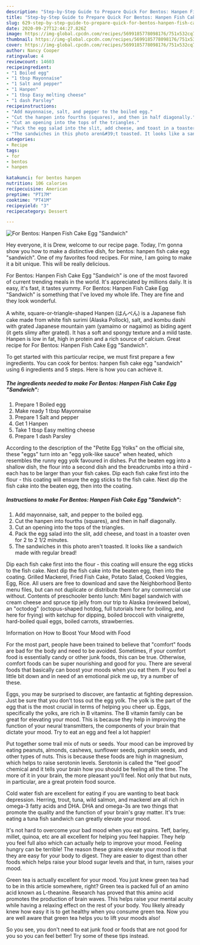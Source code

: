 ```yaml
---
description: "Step-by-Step Guide to Prepare Quick For Bentos: Hanpen Fish Cake Egg &amp;#34;Sandwich&amp;#34;"
title: "Step-by-Step Guide to Prepare Quick For Bentos: Hanpen Fish Cake Egg &amp;#34;Sandwich&amp;#34;"
slug: 629-step-by-step-guide-to-prepare-quick-for-bentos-hanpen-fish-cake-egg-and-34-sandwich-and-34
date: 2020-09-27T12:44:27.826Z
image: https://img-global.cpcdn.com/recipes/5699185778098176/751x532cq70/for-bentos-hanpen-fish-cake-egg-sandwich-recipe-main-photo.jpg
thumbnail: https://img-global.cpcdn.com/recipes/5699185778098176/751x532cq70/for-bentos-hanpen-fish-cake-egg-sandwich-recipe-main-photo.jpg
cover: https://img-global.cpcdn.com/recipes/5699185778098176/751x532cq70/for-bentos-hanpen-fish-cake-egg-sandwich-recipe-main-photo.jpg
author: Nancy Cooper
ratingvalue: 4
reviewcount: 14603
recipeingredient:
- "1 Boiled egg"
- "1 tbsp Mayonnaise"
- "1 Salt and pepper"
- "1 Hanpen"
- "1 tbsp Easy melting cheese"
- "1 dash Parsley"
recipeinstructions:
- "Add mayonnaise, salt, and pepper to the boiled egg."
- "Cut the hanpen into fourths (squares), and then in half diagonally."
- "Cut an opening into the tops of the triangles."
- "Pack the egg salad into the slit, add cheese, and toast in a toaster oven for 2 to 2 1/2 minutes."
- "The sandwiches in this photo aren&#39;t toasted. It looks like a sandwich made with regular bread!"
categories:
- Recipe
tags:
- for
- bentos
- hanpen

katakunci: for bentos hanpen 
nutrition: 106 calories
recipecuisine: American
preptime: "PT17M"
cooktime: "PT41M"
recipeyield: "3"
recipecategory: Dessert

---
```



![For Bentos: Hanpen Fish Cake Egg &#34;Sandwich&#34;](https://img-global.cpcdn.com/recipes/5699185778098176/751x532cq70/for-bentos-hanpen-fish-cake-egg-sandwich-recipe-main-photo.jpg)

Hey everyone, it is Drew, welcome to our recipe page. Today, I'm gonna show you how to make a distinctive dish, for bentos: hanpen fish cake egg &#34;sandwich&#34;. One of my favorites food recipes. For mine, I am going to make it a bit unique. This will be really delicious.

For Bentos: Hanpen Fish Cake Egg &#34;Sandwich&#34; is one of the most favored of current trending meals in the world. It's appreciated by millions daily. It is easy, it's fast, it tastes yummy. For Bentos: Hanpen Fish Cake Egg &#34;Sandwich&#34; is something that I've loved my whole life. They are fine and they look wonderful.

A white, square-or-triangle-shaped Hanpen (はんぺん) is a Japanese fish cake made from white fish surimi (Alaska Pollock), salt, and kombu dashi with grated Japanese mountain yam (yamaimo or nagaimo) as biding agent (it gets slimy after grated). It has a soft and spongy texture and a mild taste. Hanpen is low in fat, high in protein and a rich source of calcium. Great recipe for For Bentos: Hanpen Fish Cake Egg &#34;Sandwich&#34;.


To get started with this particular recipe, we must first prepare a few ingredients. You can cook for bentos: hanpen fish cake egg &#34;sandwich&#34; using 6 ingredients and 5 steps. Here is how you can achieve it.

<!--inarticleads1-->

##### The ingredients needed to make For Bentos: Hanpen Fish Cake Egg &#34;Sandwich&#34;:

1. Prepare 1 Boiled egg
1. Make ready 1 tbsp Mayonnaise
1. Prepare 1 Salt and pepper
1. Get 1 Hanpen
1. Take 1 tbsp Easy melting cheese
1. Prepare 1 dash Parsley


According to the description of the &#34;Petite Egg Yolks&#34; on the official site, these &#34;eggs&#34; turn into an &#34;egg yolk-like sauce&#34; when heated, which resembles the runny egg yolk favoured in dishes. Put the beaten egg into a shallow dish, the flour into a second dish and the breadcrumbs into a third - each has to be larger than your fish cakes. Dip each fish cake first into the flour - this coating will ensure the egg sticks to the fish cake. Next dip the fish cake into the beaten egg, then into the coating. 

<!--inarticleads2-->

##### Instructions to make For Bentos: Hanpen Fish Cake Egg &#34;Sandwich&#34;:

1. Add mayonnaise, salt, and pepper to the boiled egg.
1. Cut the hanpen into fourths (squares), and then in half diagonally.
1. Cut an opening into the tops of the triangles.
1. Pack the egg salad into the slit, add cheese, and toast in a toaster oven for 2 to 2 1/2 minutes.
1. The sandwiches in this photo aren&#39;t toasted. It looks like a sandwich made with regular bread!


Dip each fish cake first into the flour - this coating will ensure the egg sticks to the fish cake. Next dip the fish cake into the beaten egg, then into the coating. Grilled Mackerel, Fried Fish Cake, Potato Salad, Cooked Veggies, Egg, Rice. All users are free to download and save the Neighborhood Bento menu files, but can not duplicate or distribute them for any commercial use without. Contents of preschooler bento lunch: Mini bagel sandwich with cream cheese and spruce tip jelly from our trip to Alaska (reviewed below), an &#34;octodog&#34; (octopus-shaped hotdog, full tutorials here for boiling, and here for frying) with ketchup for dipping, boiled broccoli with vinaigrette, hard-boiled quail eggs, boiled carrots, strawberries. 

Information on How to Boost Your Mood with Food


For the most part, people have been trained to believe that "comfort" foods are bad for the body and need to be avoided. Sometimes, if your comfort food is essentially candy or other junk foods, this can be true. Otherwise, comfort foods can be super nourishing and good for you. There are several foods that basically can boost your moods when you eat them. If you feel a little bit down and in need of an emotional pick me up, try a number of these.

Eggs, you may be surprised to discover, are fantastic at fighting depression. Just be sure that you don't toss out the egg yolk. The yolk is the part of the egg that is the most crucial in terms of helping you cheer up. Eggs, specifically the yolks, are rich in B vitamins. The B vitamin family can be great for elevating your mood. This is because they help in improving the function of your neural transmitters, the components of your brain that dictate your mood. Try to eat an egg and feel a lot happier!

Put together some trail mix of nuts or seeds. Your mood can be improved by eating peanuts, almonds, cashews, sunflower seeds, pumpkin seeds, and other types of nuts. This is because these foods are high in magnesium, which helps to raise serotonin levels. Serotonin is called the "feel good" chemical and it tells your brain how you should be feeling all the time. The more of it in your brain, the more pleasant you'll feel. Not only that but nuts, in particular, are a great protein food source.

Cold water fish are excellent for eating if you are wanting to beat back depression. Herring, trout, tuna, wild salmon, and mackerel are all rich in omega-3 fatty acids and DHA. DHA and omega-3s are two things that promote the quality and the function of your brain's gray matter. It's true: eating a tuna fish sandwich can greatly elevate your mood. 

It's not hard to overcome your bad mood when you eat grains. Teff, barley, millet, quinoa, etc are all excellent for helping you feel happier. They help you feel full also which can actually help to improve your mood. Feeling hungry can be terrible! The reason these grains elevate your mood is that they are easy for your body to digest. They are easier to digest than other foods which helps raise your blood sugar levels and that, in turn, raises your mood.

Green tea is actually excellent for your mood. You just knew green tea had to be in this article somewhere, right? Green tea is packed full of an amino acid known as L-theanine. Research has proved that this amino acid promotes the production of brain waves. This helps raise your mental acuity while having a relaxing effect on the rest of your body. You likely already knew how easy it is to get healthy when you consume green tea. Now you are well aware that green tea helps you to lift your moods also!

So you see, you don't need to eat junk food or foods that are not good for you so you can feel better! Try  some  of  these  tips  instead.

